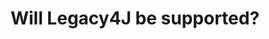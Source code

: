 ---
layout: faq
title: "Will Legacy4J be supported?"
image: /assets/faq/legacy4j.png
permalink: /faq/legacy4j
type: faq
preview-text: | 
  Legacy4J is currently incompatible with LEM and breaks multiple UI elements on LEM.
main-text: | 
  Legacy4J is currently incompatible with LEM and breaks multiple UI elements on LEM.

  We are currently talking with the Legacy4J developers about this issue, and a solution is planned but it will take a significant amount of time to implement as a large amount of LEM's UIs will need to be remade to make this possible.

  **Do not harass the Legacy4J or LEM team about this issue, both of them are very aware of it.**

  Currently know issues with using Legacy4J on LEM:

  - Inability to use the voting book

  - UI elements in weird positions

  - UI elements failing to render

  - UI elements at incorrect scales

  - Incompatibility with LEM Client Helper
markdown: true
---